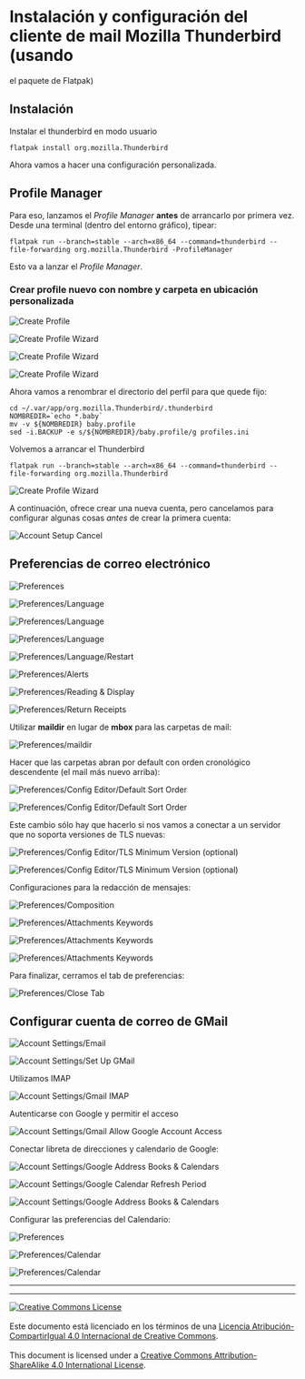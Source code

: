 # Instalación y configuración del cliente de mail Mozilla Thunderbird (usando
el paquete de Flatpak)

## Instalación

Instalar el thunderbird en modo usuario
```
flatpak install org.mozilla.Thunderbird
```
Ahora vamos a hacer una configuración personalizada.

## Profile Manager

Para eso, lanzamos el _Profile Manager_ **antes** de arrancarlo por primera vez.
Desde una terminal (dentro del entorno gráfico), tipear:
```
flatpak run --branch=stable --arch=x86_64 --command=thunderbird --file-forwarding org.mozilla.Thunderbird -ProfileManager
```
Esto va a lanzar el _Profile Manager_.

### Crear profile nuevo con nombre y carpeta en ubicación personalizada

![Create Profile](img/thunderbird-01-create_profile.png)

![Create Profile Wizard](img/thunderbird-02-create_profile.png)

![Create Profile Wizard](img/thunderbird-07-create_profile.png)

![Create Profile Wizard](img/thunderbird-07-create_profile_a-exit.png)

Ahora vamos a renombrar el directorio del perfil para que quede fijo:

```
cd ~/.var/app/org.mozilla.Thunderbird/.thunderbird
NOMBREDIR=`echo *.baby`
mv -v ${NOMBREDIR} baby.profile
sed -i.BACKUP -e s/${NOMBREDIR}/baby.profile/g profiles.ini
```
Volvemos a arrancar el Thunderbird
```
flatpak run --branch=stable --arch=x86_64 --command=thunderbird --file-forwarding org.mozilla.Thunderbird
```
![Create Profile Wizard](img/thunderbird-07-create_profile_b-start.png)


A continuación, ofrece crear una nueva cuenta, pero cancelamos para configurar
algunas cosas _antes_ de crear la primera cuenta:

![Account Setup Cancel](img/thunderbird-08-account_setup_cancel.png)

## Preferencias de correo electrónico

![Preferences](img/thunderbird-09-preferences.png)

![Preferences/Language](img/thunderbird-10-preferences_language.png)

![Preferences/Language](img/thunderbird-11-preferences_language.png)

![Preferences/Language](img/thunderbird-12-preferences_language.png)

![Preferences/Language/Restart](img/thunderbird-13-preferences_language-restart.png)

![Preferences/Alerts](img/thunderbird-14-preferences_alerts.png)

![Preferences/Reading & Display](img/thunderbird-15-preferences_reading.png)

![Preferences/Return Receipts](img/thunderbird-16-preferences_return_receipts.png)

Utilizar **maildir** en lugar de **mbox** para las carpetas de mail:

![Preferences/maildir](img/thunderbird-17-preferences_maildir.png)

Hacer que las carpetas abran por default con orden cronológico descendente (el
mail más nuevo arriba):

![Preferences/Config Editor/Default Sort Order](img/thunderbird-18-preferences_confedit_default_sort.png)

![Preferences/Config Editor/Default Sort Order](img/thunderbird-19-preferences_confedit_default_sort.png)

Este cambio sólo hay que hacerlo si nos vamos a conectar a un servidor que no
soporta versiones de TLS nuevas:

![Preferences/Config Editor/TLS Minimum Version (optional)](img/thunderbird-20-preferences_confedit_tls_version.png)

![Preferences/Config Editor/TLS Minimum Version (optional)](img/thunderbird-21-preferences_confedit_tls_version.png)

Configuraciones para la redacción de mensajes:

![Preferences/Composition](img/thunderbird-22-preferences_composition.png)

![Preferences/Attachments Keywords](img/thunderbird-23-preferences_attach_keywords.png)

![Preferences/Attachments Keywords](img/thunderbird-24-preferences_attach_keywords.png)

![Preferences/Attachments Keywords](img/thunderbird-25-preferences_attach_keywords.png)

Para finalizar, cerramos el tab de preferencias:

![Preferences/Close Tab](img/thunderbird-26-preferences_close.png)

## Configurar cuenta de correo de GMail

![Account Settings/Email](img/thunderbird-27-accountsettings_email.png)

![Account Settings/Set Up GMail](img/thunderbird-28-accountsettings_gmail.png)

Utilizamos IMAP

![Account Settings/Gmail IMAP](img/thunderbird-29-accountsettings_gmail_imap.png)

Autenticarse con Google y permitir el acceso

![Account Settings/Gmail Allow Google Account Access](img/thunderbird-30-accountsettings_gmail_allow.png)

Conectar libreta de direcciones y calendario de Google:

![Account Settings/Google Address Books & Calendars](img/thunderbird-31-accountsettings_gmail_addressbook_calendar.png)

![Account Settings/Google Calendar Refresh Period](img/thunderbird-32-accountsettings_gmail_calendar_refresh.png)

![Account Settings/Google Address Books & Calendars](img/thunderbird-33-accountsettings_gmail_addressbook_calendar.png)

Configurar las preferencias del Calendario:

![Preferences](img/thunderbird-09-preferences.png)

![Preferences/Calendar](img/thunderbird-34-preferences_calendar.png)

![Preferences/Calendar](img/thunderbird-35-preferences_calendar.png)


___
<!-- LICENSE -->
___
<a rel="licencia" href="https://creativecommons.org/licenses/by-sa/4.0/deed.es">
<img alt="Creative Commons License" style="border-width:0"
src="https://i.creativecommons.org/l/by-sa/4.0/88x31.png" /></a>
<br /><br />
Este documento está licenciado en los términos de una <a rel="licencia"
href="https://creativecommons.org/licenses/by-sa/4.0/deed.es">
Licencia Atribución-CompartirIgual 4.0 Internacional de Creative Commons</a>.
<br /><br />
This document is licensed under a <a rel="license" 
href="https://creativecommons.org/licenses/by-sa/4.0/deed.en">
Creative Commons Attribution-ShareAlike 4.0 International License</a>.
<!-- END --> 
